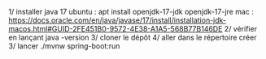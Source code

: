 1/ installer java 17
	 ubuntu : apt install openjdk-17-jdk openjdk-17-jre
	 mac : https://docs.oracle.com/en/java/javase/17/install/installation-jdk-macos.html#GUID-2FE451B0-9572-4E38-A1A5-568B77B146DE
2/ vérifier en lançant 
	java -version
3/ cloner le dépôt
4/ aller dans le répertoire créer
3/ lancer ./mvnw spring-boot:run
	
